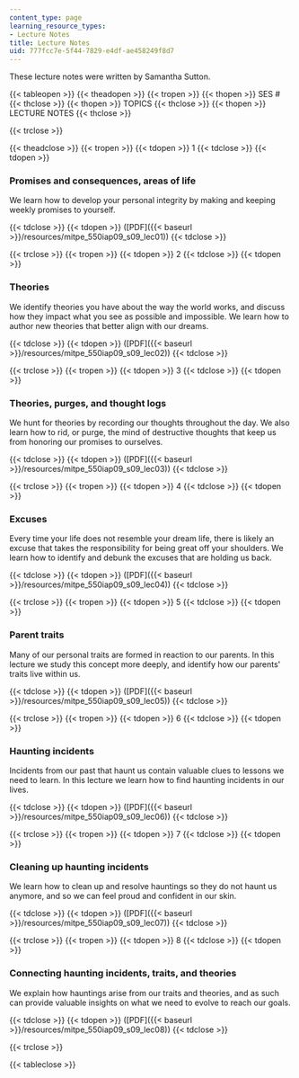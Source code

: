 ```yaml
---
content_type: page
learning_resource_types:
- Lecture Notes
title: Lecture Notes
uid: 777fcc7e-5f44-7829-e4df-ae458249f8d7
---
```


These lecture notes were written by Samantha Sutton.

{{< tableopen >}}
{{< theadopen >}}
{{< tropen >}}
{{< thopen >}}
SES #
{{< thclose >}}
{{< thopen >}}
TOPICS
{{< thclose >}}
{{< thopen >}}
LECTURE NOTES
{{< thclose >}}

{{< trclose >}}

{{< theadclose >}}
{{< tropen >}}
{{< tdopen >}}
1
{{< tdclose >}}
{{< tdopen >}}


### Promises and consequences, areas of life

We learn how to develop your personal integrity by making and keeping weekly promises to yourself.


{{< tdclose >}}
{{< tdopen >}}
([PDF]({{< baseurl >}}/resources/mitpe_550iap09_s09_lec01))
{{< tdclose >}}

{{< trclose >}}
{{< tropen >}}
{{< tdopen >}}
2
{{< tdclose >}}
{{< tdopen >}}


### Theories

We identify theories you have about the way the world works, and discuss how they impact what you see as possible and impossible. We learn how to author new theories that better align with our dreams.


{{< tdclose >}}
{{< tdopen >}}
([PDF]({{< baseurl >}}/resources/mitpe_550iap09_s09_lec02))
{{< tdclose >}}

{{< trclose >}}
{{< tropen >}}
{{< tdopen >}}
3
{{< tdclose >}}
{{< tdopen >}}


### Theories, purges, and thought logs

We hunt for theories by recording our thoughts throughout the day. We also learn how to rid, or purge, the mind of destructive thoughts that keep us from honoring our promises to ourselves.


{{< tdclose >}}
{{< tdopen >}}
([PDF]({{< baseurl >}}/resources/mitpe_550iap09_s09_lec03))
{{< tdclose >}}

{{< trclose >}}
{{< tropen >}}
{{< tdopen >}}
4
{{< tdclose >}}
{{< tdopen >}}


### Excuses

Every time your life does not resemble your dream life, there is likely an excuse that takes the responsibility for being great off your shoulders. We learn how to identify and debunk the excuses that are holding us back.


{{< tdclose >}}
{{< tdopen >}}
([PDF]({{< baseurl >}}/resources/mitpe_550iap09_s09_lec04))
{{< tdclose >}}

{{< trclose >}}
{{< tropen >}}
{{< tdopen >}}
5
{{< tdclose >}}
{{< tdopen >}}


### Parent traits

Many of our personal traits are formed in reaction to our parents. In this lecture we study this concept more deeply, and identify how our parents' traits live within us.


{{< tdclose >}}
{{< tdopen >}}
([PDF]({{< baseurl >}}/resources/mitpe_550iap09_s09_lec05))
{{< tdclose >}}

{{< trclose >}}
{{< tropen >}}
{{< tdopen >}}
6
{{< tdclose >}}
{{< tdopen >}}


### Haunting incidents

Incidents from our past that haunt us contain valuable clues to lessons we need to learn. In this lecture we learn how to find haunting incidents in our lives.


{{< tdclose >}}
{{< tdopen >}}
([PDF]({{< baseurl >}}/resources/mitpe_550iap09_s09_lec06))
{{< tdclose >}}

{{< trclose >}}
{{< tropen >}}
{{< tdopen >}}
7
{{< tdclose >}}
{{< tdopen >}}


### Cleaning up haunting incidents

We learn how to clean up and resolve hauntings so they do not haunt us anymore, and so we can feel proud and confident in our skin.


{{< tdclose >}}
{{< tdopen >}}
([PDF]({{< baseurl >}}/resources/mitpe_550iap09_s09_lec07))
{{< tdclose >}}

{{< trclose >}}
{{< tropen >}}
{{< tdopen >}}
8
{{< tdclose >}}
{{< tdopen >}}


### Connecting haunting incidents, traits, and theories

We explain how hauntings arise from our traits and theories, and as such can provide valuable insights on what we need to evolve to reach our goals.


{{< tdclose >}}
{{< tdopen >}}
([PDF]({{< baseurl >}}/resources/mitpe_550iap09_s09_lec08))
{{< tdclose >}}

{{< trclose >}}

{{< tableclose >}}